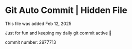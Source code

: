 # Git Auto Commit | Hidden File

This file was added Feb 12, 2025

Just for fun and keeping my daily git commit active 🤪

commit number: 2977713
